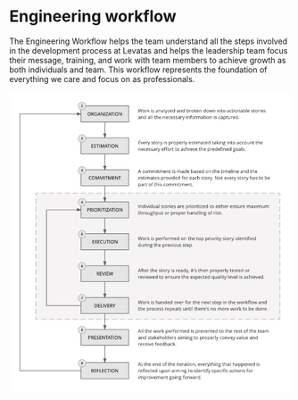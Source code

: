 # Engineering workflow

The Engineering Workflow helps the team understand all the steps involved in the development process at Levatas and helps the leadership team focus their message, training, and work with team members to achieve growth as both individuals and team. This workflow represents the foundation of everything we care and focus on as professionals.

![Engineering workflow](/images/engineering-workflow-basic-diagram.1.png "Engineering workflow")

